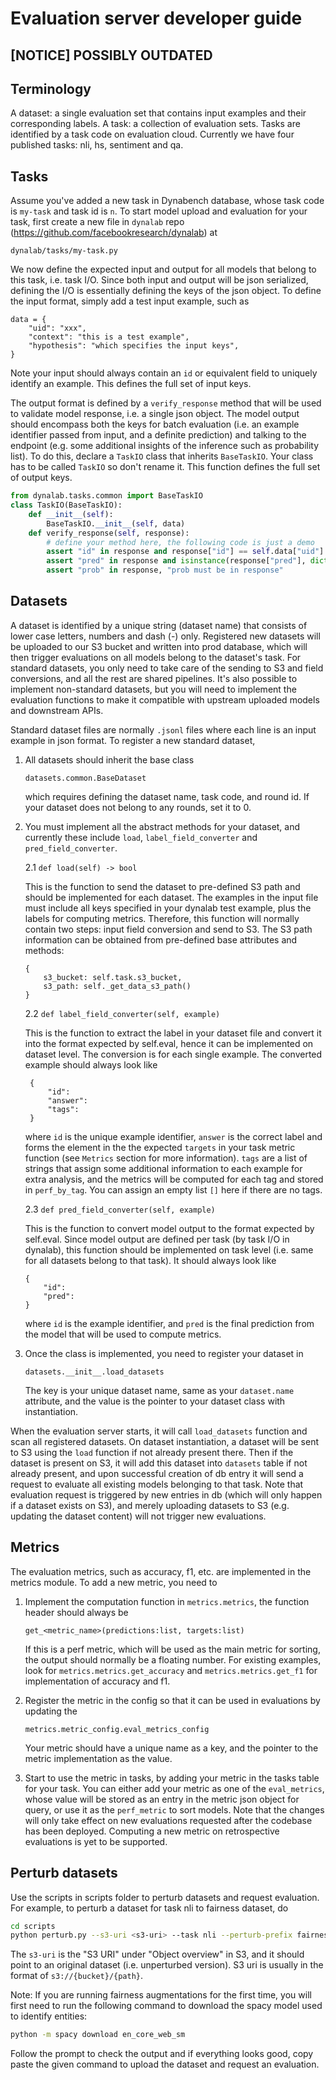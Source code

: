 # Evaluation server developer guide
## [NOTICE] POSSIBLY OUTDATED
## Terminology
A dataset: a single evaluation set that contains input examples and their corresponding labels.
A task: a collection of evaluation sets. Tasks are identified by a task code on evaluation cloud. Currently we have four published tasks: nli, hs, sentiment and qa.
## Tasks
Assume you've added a new task in Dynabench database, whose task code is `my-task` and task id is `n`. To start model upload and evaluation for your task, first create a new file in `dynalab` repo (https://github.com/facebookresearch/dynalab) at
```
dynalab/tasks/my-task.py
```
We now define the expected input and output for all models that belong to this task, i.e. task I/O. Since both input and output will be json serialized, defining the I/O is essentially defining the keys of the json object. To define the input format, simply add a test input example, such as
```
data = {
    "uid": "xxx",
    "context": "this is a test example",
    "hypothesis": "which specifies the input keys",
}
```
Note your input should always contain an `id` or equivalent field to uniquely identify an example. This defines the full set of input keys.

The output format is defined by a `verify_response` method that will be used to validate model response, i.e. a single json object. The model output should encompass both the keys for batch evaluation (i.e. an example identifier passed from input, and a definite prediction) and talking to the endpoint (e.g. some additional insights of the inference such as probability list). To do this, declare a `TaskIO` class that inherits `BaseTaskIO`. Your class has to be called `TaskIO` so don't rename it. This function defines the full set of output keys.
```python
from dynalab.tasks.common import BaseTaskIO
class TaskIO(BaseTaskIO):
    def __init__(self):
        BaseTaskIO.__init__(self, data)
    def verify_response(self, response):
        # define your method here, the following code is just a demo
        assert "id" in response and response["id"] == self.data["uid"]
        assert "pred" in response and isinstance(response["pred"], dict)
        assert "prob" in response, "prob must be in response"
```

## Datasets
A dataset is identified by a unique string (dataset name) that consists of lower case letters, numbers and dash (-) only. Registered new datasets will be uploaded to our S3 bucket and written into prod database, which will then trigger evaluations on all models belong to the dataset's task. For standard datasets, you only need to take care of the sending to S3 and field conversions, and all the rest are shared pipelines. It's also possible to implement non-standard datasets, but you will need to implement the evaluation functions to make it compatible with upstream uploaded models and downstream APIs.

Standard dataset files are normally `.jsonl` files where each line is an input example in json format. To register a new standard dataset,

1. All datasets should inherit the base class
   ```
   datasets.common.BaseDataset
   ```
   which requires defining the dataset name, task code, and round id. If your dataset does not belong to any rounds, set it to 0.
2. You must implement all the abstract methods for your dataset, and currently these include `load`, `label_field_converter` and `pred_field_converter`.

    2.1 `def load(self) -> bool`

    This is the function to send the dataset to pre-defined S3 path and should be implemented for each dataset. The examples in the input file must include all keys specified in your dynalab test example, plus the labels for computing metrics. Therefore, this function will normally contain two steps: input field conversion and send to S3.
    The S3 path information can be obtained from pre-defined base attributes and methods:
    ```
    {
        s3_bucket: self.task.s3_bucket,
        s3_path: self._get_data_s3_path()
    }
    ```
    2.2 `def label_field_converter(self, example)`

    This is the function to extract the label in your dataset file and convert it into the format expected by self.eval, hence it can be implemented on dataset level. The conversion is for each single example. The converted example should always look like
    ```
     {
         "id":
         "answer":
         "tags":
     }
    ```
    where `id` is the unique example identifier, `answer` is the correct label and forms the element in the the expected `targets` in your task metric function (see `Metrics` section for more information). `tags` are a list of strings that assign some additional information to each example for extra analysis, and the metrics will be computed for each tag and stored in `perf_by_tag`. You can assign an empty list `[]` here if there are no tags.

    2.3 `def pred_field_converter(self, example)`

    This is the function to convert model output to the format expected by self.eval. Since model output are defined per task (by task I/O in dynalab), this function should be implemented on task level (i.e. same for all datasets belong to that task). It should always look like
     ```
     {
         "id":
         "pred":
     }
     ```
    where `id` is the example identifier, and `pred` is the final prediction from the model that will be used to compute metrics.
3. Once the class is implemented, you need to register your dataset in
   ```
   datasets.__init__.load_datasets
   ```
   The key is your unique dataset name, same as your `dataset.name` attribute, and the value is the pointer to your dataset class with instantiation.

When the evaluation server starts, it will call `load_datasets` function and scan all registered datasets. On dataset instantiation, a dataset will be sent to S3 using the `load` function if not already present there. Then if the dataset is present on S3, it will add this dataset into `datasets` table if not already present, and upon successful creation of db entry it will send a request to evaluate all existing models belonging to that task. Note that evaluation request is triggered by new entries in db (which will only happen if a dataset exists on S3), and merely uploading datasets to S3 (e.g. updating the dataset content) will not trigger new evaluations.


## Metrics
The evaluation metrics, such as accuracy, f1, etc. are implemented in the metrics module. To add a new metric, you need to
1. Implement the computation function in `metrics.metrics`, the function header should always be
   ```
   get_<metric_name>(predictions:list, targets:list)
   ```
    If this is a perf metric, which will be used as the main metric for sorting, the output should normally be a floating number. For existing examples, look for `metrics.metrics.get_accuracy` and `metrics.metrics.get_f1` for implementation of accuracy and f1.

2. Register the metric in the config so that it can be used in evaluations by updating the
   ```
   metrics.metric_config.eval_metrics_config
   ```
   Your metric should have a unique name as a key, and the pointer to the metric implementation as the value.

3. Start to use the metric in tasks, by adding your metric in the tasks table for your task. You can either add your metric as one of the `eval_metrics`, whose value will be stored as an entry in the metric json object for query, or use it as the `perf_metric` to sort models. Note that the changes will only take effect on new evaluations requested after the codebase has been deployed. Computing a new metric on retrospective evaluations is yet to be supported.

## Perturb datasets
Use the scripts in scripts folder to perturb datasets and request evaluation.
For example, to perturb a dataset for task nli to fairness dataset, do
```bash
cd scripts
python perturb.py --s3-uri <s3-uri> --task nli --perturb-prefix fairness
```
The `s3-uri` is the "S3 URI" under "Object overview" in S3, and it should point to an original dataset (i.e. unperturbed version). S3 uri is usually in the format of `s3://{bucket}/{path}`.

Note: If you are running fairness augmentations for the first time, you will first need to run the following command to download the spacy model used to identify entities:
```bash
python -m spacy download en_core_web_sm
```

Follow the prompt to check the output and if everything looks good, copy paste the given command to upload the dataset and request an evaluation.
